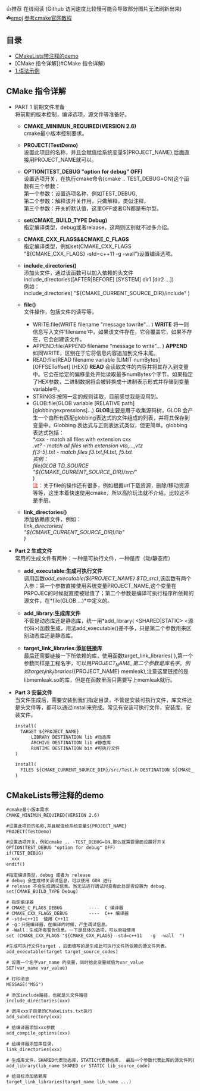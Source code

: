 👍推荐 在线阅读 (Github 访问速度比较慢可能会导致部分图片无法刷新出来)  
☘️[emoj](https://emojipedia.org/)
[参考cmake官网教程](https://cmake.org/cmake/help/latest/guide/tutorial/index.html#)
## 目录
- [CMakeLists带注释的demo](#CMakeLists带注释的demo)
- [CMake 指令详解](#CMake 指令详解)
- [1.语法示例](#1)
## CMake 指令详解  
- PART 1 前期文件准备  
将前期的版本控制，编译选项，源文件等准备好。
    - **CMAKE_MINIMUN_REQUIRED(VERSION 2.6)**  
    cmake最小版本控制要求。  
  
    - **PROJECT(TestDemo)**  
    设置此项目的名称，并且会赋值给系统变量${PROJECT_NAME},后面直接用PROJECT_NAME就可以。  
  
    - **OPTION(TEST_DEBUG "option for debug" OFF)**  
    设置选项开关，在执行cmake命令(cmake .. TEST_DEBUG=ON)这个函数有三个参数：  
                              第一个参数：设置选项名称，例如TEST_DEBUG,  
                              第二个参数：解释该开关作用，只做解释，类似注释，  
                              第三个参数：开关的默认值，这里OFF或者ON都是布尔型。  
                              
    - **set(CMAKE_BUILD_TYPE Debug)**  
    指定编译类型，debug或者relaase，这两则区别就不过多介绍。  
  
    - **CMAKE_CXX_FLAGS&&CMAKE_C_FLAGS**  
    指定编译类型，例如set(CMAKE_CXX_FLAGS "${CMAKE_CXX_FLAGS} -std=c++11 -g -wall")设置编译选项。  
  
    - **include_directories()**  
    添加头文件，通过该函数可以加入依赖的头文件  
    include_directories([AFTER|BEFORE] [SYSTEM] dir1 [dir2 ...])  
    例如：  
    include_directories(
      "${CMAKE_CURRENT_SOURCE_DIR}/include"
    )
    
    - **file()**  
    文件操作，包括文件的读写等，  
      - WRITE:file(WRITE filename "message towrite"... ) **WRITE** 将一则信息写入文件’filename’中，如果该文件存在，它会覆盖它，如果不存在，它会创建该文件。  
      - APPEND:file(APPEND filename "message to write"... ) **APPEND** 如同WRITE，区别在于它将信息内容追加到文件末尾。  
      - READ:file(READ filename variable [LIMIT numBytes] [OFFSEToffset] [HEX]) **READ** 会读取文件的内容并将其存入到变量中。它会在给定的偏移量处开始读取最多numBytes个字节。如果指定了HEX参数，二进制数据将会被转换成十进制表示形式并存储到变量variable中。  
      - STRINGS:按照一定的规则读取，目前感觉我是没用到。  
      - GLOB:file(GLOB variable [RELATIVE path] [globbingexpressions]...).**GLOB**主要是用于收集源码树，GLOB 会产生一个由所有匹配globbing表达式的文件组成的列表，并将其保存到变量中。Globbing 表达式与正则表达式类似，但更简单。globbing 表达式包括：  
        *.cxx     - match all files with extension cxx  
        *.vt?      - match all files with extension vta,...,vtz  
        f[3-5].txt - match files f3.txt,f4.txt, f5.txt  
        实例：  
        file(GLOB TD_SOURCE  
        "${CMAKE_CURRENT_SOURCE_DIR}/src/*"  
        )  
        <font color=#FF0000 >注：</font>关于file的操作还有很多，例如根据url下载资源，删除/移动资源等等，这里本着快速使用cmake，所以高阶玩法就不介绍，比较这不是手册。

    - **link_directories()**  
    添加依赖库文件，例如：  
   *link_directories(  
        "${CMAKE_CURRENT_SOURCE_DIR}/lib"  
      )*  
      
- **Part 2 生成文件**  
常用的生成文件有两种：一种是可执行文件，一种是库（动/静态库）
  - **add_executable:生成可执行文件**  
  调用函数*add_executable(${PROJECT_NAME} $TD_src)*,该函数有两个入参：第一个参数直接使用系统变量PROJECT_NAME,这个变量在PRPOJEC的时候就直接被赋值了；第二个参数是编译可执行程序所依赖的源文件，在*file(GLOB ...)*中定义的。  
    
  - **add_library:生成库文件**  
  不管是动态库还是静态库，统一用*add_library(<name> <SHARED|STATIC> <源代码>)函数生成，用法add_executable()差不多，只是第二个参数用来区别动态库还是静态库。  
    
  - **target_link_libraries:添加链接库**  
  最后还需要链接一下所依赖的库，使用函数target_link_libraries(<name> <lib>),第一个参数同样是工程名字，可以用${PROJECT_NAME},第二个参数是库名字。例如target_link_libraries(${PROJECT_NAME} memleak),注意这里链接的是libmemleak.so的库，但是在函数里面只需要写上memleak就行。
  
- **Part 3 安装文件**  
  当文件生成后，需要安装到我们指定目录，不管是安装可执行文件，库文件还是头文件等，都可以通过install来完成。常见有安装可执行文件，安装库，安装文件。  
  ```CMakelists.txt
  install(
    TARGET ${PROJECT_NAME} 
        LIBRARY DESTINATION lib #动态库
        ARCHIVE DESTINATION lib #静态库
        RUNTIME DESTINATION bin #可执行文件
  )
  
  install(
    FILES ${CMAKE_CURRENT_SOURCE_DIR}/src/Test.h DESTINATION ${CMAKE_CURRENT_SOURCE_DIR}/../output/include/ #安装文件
  )  
  ```
  
## CMakeLists带注释的demo

```CMakelists.txt
#cmake最小版本需求
CMAKE_MINIMUN_REQUIRED(VERSION 2.6)

#设置此项目的名称,并且赋值给系统变量${PROJECT_NAME}
PROJECT(TestDemo) 

#设置选项开关，例如cmake .. -TEST_DEBUG=ON,那么就需要里面设置好开关
OPTION(TEST_DEBUG "option for debug" OFF)
if(TEST_DEBUG)
  xxx
endif()

#指定编译类型，debug 或者为 release
# debug 会生成相关调试信息，可以使用 GDB 进行
# release 不会生成调试信息。当无法进行调试时查看此处是否设置为 debug.
set(CMAKE_BUILD_TYPE Debug)

# 指定编译器
# CMAKE_C_FLAGS_DEBUG          ----  C 编译器
# CMAKE_CXX_FLAGS_DEBUG        ----  C++ 编译器
# -std=c++11  使用 C++11
# -g：只是编译器，在编译的时候，产生调试信息。
# -Wall：生成所有警告信息。一下是具体的选项，可以单独使用
set (CMAKE_CXX_FLAGS "${CMAKE_CXX_FLAGS} -std=c++11   -g  -wall  ")

#生成可执行文件target ，后面填写的是生成此可执行文件所依赖的源文件列表。
add_executable(target target_source_codes) 

# 设置一个名字var_name 的变量，同时给此变量赋值为var_value
SET(var_name var_value)

# 打印消息
MESSAGE("MSG") 

# 添加include路径，也就是头文件路径
include_directories(xxx) 

# 调用xxx子目录的CMakeLists.txt执行
add_subdirectory(xxx) 

# 给编译器添加xxx参数
add_compile_options(xxx)

# 给编译器添加库目录，
link_directories(xxx)

# 生成库文件，SHARED代表动态库，STATIC代表静态库， 最后一个参数代表此库的源文件列表
add_library(lib_name SHARED or STATIC lib_source_code) 

# 给目标添加依赖库
target_link_libraries(target_name lib_name ...)
```


